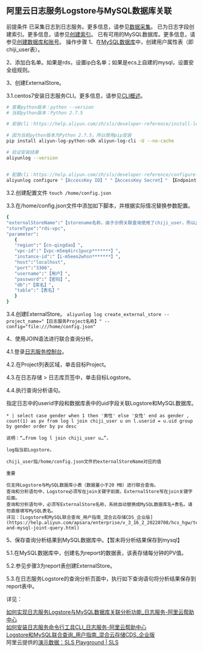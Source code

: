 ## 阿里云日志服务Logstore与MySQL数据库关联

前提条件
已采集日志到日志服务。更多信息，请参见[数据采集](https://help.aliyun.com/zh/sls/user-guide/data-collection-overview#concept-ikm-ql5-vdb)。
已为日志字段创建索引。更多信息，请参见[创建索引](https://help.aliyun.com/zh/sls/user-guide/create-indexes#task-jqz-v55-cfb)。
已有可用的MySQL数据库。更多信息，请参见[创建数据库和账号](https://help.aliyun.com/zh/rds/apsaradb-rds-for-mysql/create-databases-and-accounts-for-an-apsaradb-rds-for-mysql-instance#concept-jyq-tc5-q2b)。
操作步骤
1、在[MySQL数据库](https://so.csdn.net/so/search?q=MySQL%E6%95%B0%E6%8D%AE%E5%BA%93&spm=1001.2101.3001.7020)中，创建用户属性表（即chiji_user表）。

2、添加白名单。如果是rds，设置ip白名单；如果是ecs上自建的mysql，设置安全组规则。

3、创建ExternalStore。

3.1.centos7安装日志服务CLI。更多信息，请参见[CLI概述](https://help.aliyun.com/zh/sls/developer-reference/overview-of-log-service-cli#concept-wzj-vhf-lfb)。

```bash
# 查看python版本：python --version
# 当前python版本：Python 2.7.5
 
# 安装cli：https://help.aliyun.com/zh/sls/developer-reference/install-log-service-cli
 
# 因为当前python版本为Python 2.7.5，所以使用pip安装
pip install aliyun-log-python-sdk aliyun-log-cli -U --no-cache
 
# 验证安装结果
aliyunlog --version
 
 
# 配置cli：https://help.aliyun.com/zh/sls/developer-reference/configure-log-service-cli
aliyunlog configure "【AccessKey ID】" "【AccessKey Secret】" 【Endpoint】
```

3.2.创建配置文件
`touch /home/config.json`

3.3.在/home/config.json文件中添加如下脚本，并根据实际情况替换参数配置。
```bash
{
"externalStoreName":"【storename名称，由于示例关联查询使用了chiji_user，所以此处填写chiji_user】",
"storeType":"rds-vpc",
"parameter":
   {
   "region":"【cn-qingdao】",
   "vpc-id":"【vpc-m5eq4irc1pucp*******】",
   "instance-id":"【i-m5eeo2whsn*******】",
   "host":"localhost",
   "port":"3306",
   "username":"【用户】",
   "password":"【密码】",
   "db":"【库名】",
   "table":"【表名】"
   }
}
```

3.4.创建ExternalStore。
`aliyunlog log create_external_store --project_name="【日志服务Project名称】" --config="file:///home/config.json" `

4、使用JOIN语法进行联合查询分析。

4.1.登录[日志服务控制台](https://sls.console.aliyun.com/)。

4.2.在Project列表区域，单击目标Project。

4.3.在日志存储 > 日志库页签中，单击目标Logstore。

4.4.执行查询分析语句。

指定日志中的userid字段和数据库表中的uid字段关联Logstore和MySQL数据库。

`* | select case gender when 1 then '男性' else '女性' end as gender , count(1) as pv from log l join chiji_user u on l.userid = u.uid group by gender order by pv desc`

```
说明：“…from log l join chiji_user u…”，

log指当前Logstore，

chiji_user指/home/config.json文件的externalStoreName对应的值
```

```
重要

仅支持Logstore与MySQL数据库小表（数据量小于20 MB）进行联合查询。
查询和分析语句中，Logstore必须写在join关键字前面，ExternalStore写在join关键字后面。
查询和分析语句中，必须写ExternalStore名称，系统自动替换成MySQL数据库名+表名。请勿直接填写MySQL表名。
详见：[Logstore和MySQL联合查询_用户指南_混合云存储CDS_企业版](https://help.aliyun.com/apsara/enterprise/v_3_16_2_20220708/hcs_hgw/test/logstore-and-mysql-joint-query.html)
```

5、保存查询分析结果到MySQL数据库中。【暂未将分析结果保存到mysql】

5.1.在MySQL数据库中，创建名为report的数据表，该表存储每分钟的PV值。

5.2.参见步骤3为report表创建ExternalStore。

5.3.在日志服务Logstore的查询分析页面中，执行如下查询语句将分析结果保存到report表中。

详见：

[如何实现日志服务Logstore与MySQL数据库关联分析功能_日志服务-阿里云帮助中心](https://help.aliyun.com/zh/sls/user-guide/associate-a-logstore-with-a-mysql-database-to-perform-query-and-analysis)  
[如何安装日志服务命令行工具CLI_日志服务-阿里云帮助中心](https://help.aliyun.com/zh/sls/developer-reference/install-log-service-cli)  
[Logstore和MySQL联合查询_用户指南_混合云存储CDS_企业版](https://help.aliyun.com/apsara/enterprise/v_3_16_2_20220708/hcs_hgw/test/logstore-and-mysql-joint-query.html)  
阿里云提供的[演示数据：SLS Playground | SLS](https://sls.aliyun.com/doc/playground/demo.html)  
